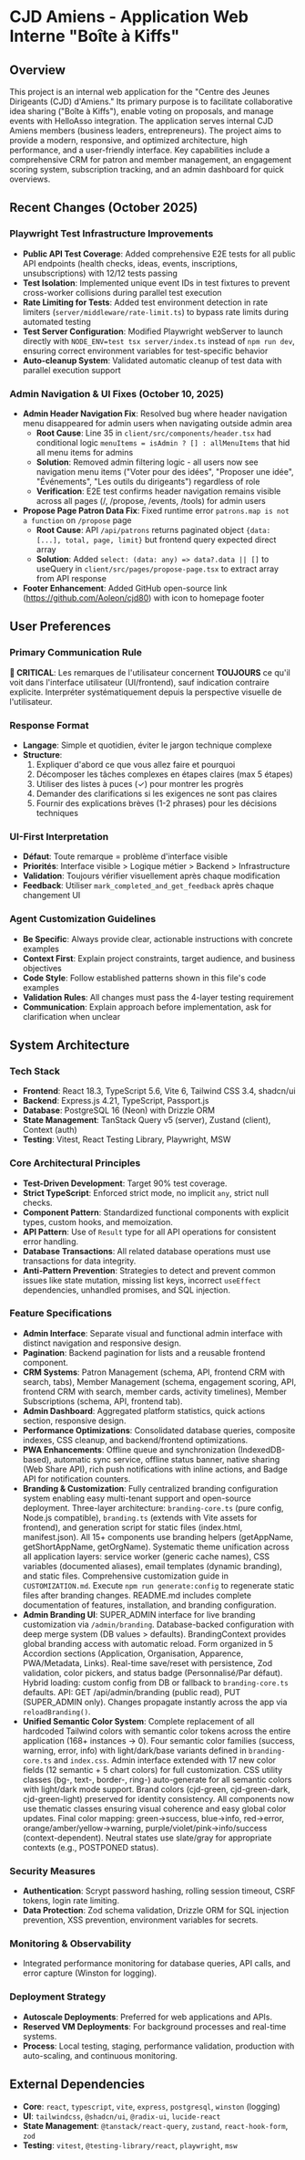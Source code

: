 # CJD Amiens - Application Web Interne "Boîte à Kiffs"

## Overview
This project is an internal web application for the "Centre des Jeunes Dirigeants (CJD) d'Amiens." Its primary purpose is to facilitate collaborative idea sharing ("Boîte à Kiffs"), enable voting on proposals, and manage events with HelloAsso integration. The application serves internal CJD Amiens members (business leaders, entrepreneurs). The project aims to provide a modern, responsive, and optimized architecture, high performance, and a user-friendly interface. Key capabilities include a comprehensive CRM for patron and member management, an engagement scoring system, subscription tracking, and an admin dashboard for quick overviews.

## Recent Changes (October 2025)
### Playwright Test Infrastructure Improvements
- **Public API Test Coverage**: Added comprehensive E2E tests for all public API endpoints (health checks, ideas, events, inscriptions, unsubscriptions) with 12/12 tests passing
- **Test Isolation**: Implemented unique event IDs in test fixtures to prevent cross-worker collisions during parallel test execution
- **Rate Limiting for Tests**: Added test environment detection in rate limiters (`server/middleware/rate-limit.ts`) to bypass rate limits during automated testing
- **Test Server Configuration**: Modified Playwright webServer to launch directly with `NODE_ENV=test tsx server/index.ts` instead of `npm run dev`, ensuring correct environment variables for test-specific behavior
- **Auto-cleanup System**: Validated automatic cleanup of test data with parallel execution support

### Admin Navigation & UI Fixes (October 10, 2025)
- **Admin Header Navigation Fix**: Resolved bug where header navigation menu disappeared for admin users when navigating outside admin area
  - **Root Cause**: Line 35 in `client/src/components/header.tsx` had conditional logic `menuItems = isAdmin ? [] : allMenuItems` that hid all menu items for admins
  - **Solution**: Removed admin filtering logic - all users now see navigation menu items ("Voter pour des idées", "Proposer une idée", "Événements", "Les outils du dirigeants") regardless of role
  - **Verification**: E2E test confirms header navigation remains visible across all pages (/, /propose, /events, /tools) for admin users
- **Propose Page Patron Data Fix**: Fixed runtime error `patrons.map is not a function` on `/propose` page
  - **Root Cause**: API `/api/patrons` returns paginated object `{data: [...], total, page, limit}` but frontend query expected direct array
  - **Solution**: Added `select: (data: any) => data?.data || []` to useQuery in `client/src/pages/propose-page.tsx` to extract array from API response
- **Footer Enhancement**: Added GitHub open-source link (https://github.com/Aoleon/cjd80) with icon to homepage footer

## User Preferences
### Primary Communication Rule
**🎯 CRITICAL**: Les remarques de l'utilisateur concernent **TOUJOURS** ce qu'il voit dans l'interface utilisateur (UI/frontend), sauf indication contraire explicite. Interpréter systématiquement depuis la perspective visuelle de l'utilisateur.

### Response Format
- **Langage**: Simple et quotidien, éviter le jargon technique complexe
- **Structure**:
  1. Expliquer d'abord ce que vous allez faire et pourquoi
  2. Décomposer les tâches complexes en étapes claires (max 5 étapes)
  3. Utiliser des listes à puces (✓) pour montrer les progrès
  4. Demander des clarifications si les exigences ne sont pas claires
  5. Fournir des explications brèves (1-2 phrases) pour les décisions techniques

### UI-First Interpretation
- **Défaut**: Toute remarque = problème d'interface visible
- **Priorités**: Interface visible > Logique métier > Backend > Infrastructure
- **Validation**: Toujours vérifier visuellement après chaque modification
- **Feedback**: Utiliser `mark_completed_and_get_feedback` après chaque changement UI

### Agent Customization Guidelines
- **Be Specific**: Always provide clear, actionable instructions with concrete examples
- **Context First**: Explain project constraints, target audience, and business objectives
- **Code Style**: Follow established patterns shown in this file's code examples
- **Validation Rules**: All changes must pass the 4-layer testing requirement
- **Communication**: Explain approach before implementation, ask for clarification when unclear

## System Architecture
### Tech Stack
- **Frontend**: React 18.3, TypeScript 5.6, Vite 6, Tailwind CSS 3.4, shadcn/ui
- **Backend**: Express.js 4.21, TypeScript, Passport.js
- **Database**: PostgreSQL 16 (Neon) with Drizzle ORM
- **State Management**: TanStack Query v5 (server), Zustand (client), Context (auth)
- **Testing**: Vitest, React Testing Library, Playwright, MSW

### Core Architectural Principles
- **Test-Driven Development**: Target 90% test coverage.
- **Strict TypeScript**: Enforced strict mode, no implicit `any`, strict null checks.
- **Component Pattern**: Standardized functional components with explicit types, custom hooks, and memoization.
- **API Pattern**: Use of `Result` type for all API operations for consistent error handling.
- **Database Transactions**: All related database operations must use transactions for data integrity.
- **Anti-Pattern Prevention**: Strategies to detect and prevent common issues like state mutation, missing list keys, incorrect `useEffect` dependencies, unhandled promises, and SQL injection.

### Feature Specifications
- **Admin Interface**: Separate visual and functional admin interface with distinct navigation and responsive design.
- **Pagination**: Backend pagination for lists and a reusable frontend component.
- **CRM Systems**: Patron Management (schema, API, frontend CRM with search, tabs), Member Management (schema, engagement scoring, API, frontend CRM with search, member cards, activity timelines), Member Subscriptions (schema, API, frontend tab).
- **Admin Dashboard**: Aggregated platform statistics, quick actions section, responsive design.
- **Performance Optimizations**: Consolidated database queries, composite indexes, CSS cleanup, and backend/frontend optimizations.
- **PWA Enhancements**: Offline queue and synchronization (IndexedDB-based), automatic sync service, offline status banner, native sharing (Web Share API), rich push notifications with inline actions, and Badge API for notification counters.
- **Branding & Customization**: Fully centralized branding configuration system enabling easy multi-tenant support and open-source deployment. Three-layer architecture: `branding-core.ts` (pure config, Node.js compatible), `branding.ts` (extends with Vite assets for frontend), and generation script for static files (index.html, manifest.json). All 15+ components use branding helpers (getAppName, getShortAppName, getOrgName). Systematic theme unification across all application layers: service worker (generic cache names), CSS variables (documented aliases), email templates (dynamic branding), and static files. Comprehensive customization guide in `CUSTOMIZATION.md`. Execute `npm run generate:config` to regenerate static files after branding changes. README.md includes complete documentation of features, installation, and branding configuration.
- **Admin Branding UI**: SUPER_ADMIN interface for live branding customization via `/admin/branding`. Database-backed configuration with deep merge system (DB values > defaults). BrandingContext provides global branding access with automatic reload. Form organized in 5 Accordion sections (Application, Organisation, Apparence, PWA/Metadata, Links). Real-time save/reset with persistence, Zod validation, color pickers, and status badge (Personnalisé/Par défaut). Hybrid loading: custom config from DB or fallback to `branding-core.ts` defaults. API: GET /api/admin/branding (public read), PUT (SUPER_ADMIN only). Changes propagate instantly across the app via `reloadBranding()`.
- **Unified Semantic Color System**: Complete replacement of all hardcoded Tailwind colors with semantic color tokens across the entire application (168+ instances → 0). Four semantic color families (success, warning, error, info) with light/dark/base variants defined in `branding-core.ts` and `index.css`. Admin interface extended with 17 new color fields (12 semantic + 5 chart colors) for full customization. CSS utility classes (bg-, text-, border-, ring-) auto-generate for all semantic colors with light/dark mode support. Brand colors (cjd-green, cjd-green-dark, cjd-green-light) preserved for identity consistency. All components now use thematic classes ensuring visual coherence and easy global color updates. Final color mapping: green→success, blue→info, red→error, orange/amber/yellow→warning, purple/violet/pink→info/success (context-dependent). Neutral states use slate/gray for appropriate contexts (e.g., POSTPONED status).

### Security Measures
- **Authentication**: Scrypt password hashing, rolling session timeout, CSRF tokens, login rate limiting.
- **Data Protection**: Zod schema validation, Drizzle ORM for SQL injection prevention, XSS prevention, environment variables for secrets.

### Monitoring & Observability
- Integrated performance monitoring for database queries, API calls, and error capture (Winston for logging).

### Deployment Strategy
- **Autoscale Deployments**: Preferred for web applications and APIs.
- **Reserved VM Deployments**: For background processes and real-time systems.
- **Process**: Local testing, staging, performance validation, production with auto-scaling, and continuous monitoring.

## External Dependencies
- **Core**: `react`, `typescript`, `vite`, `express`, `postgresql`, `winston` (logging)
- **UI**: `tailwindcss`, `@shadcn/ui`, `@radix-ui`, `lucide-react`
- **State Management**: `@tanstack/react-query`, `zustand`, `react-hook-form`, `zod`
- **Testing**: `vitest`, `@testing-library/react`, `playwright`, `msw`